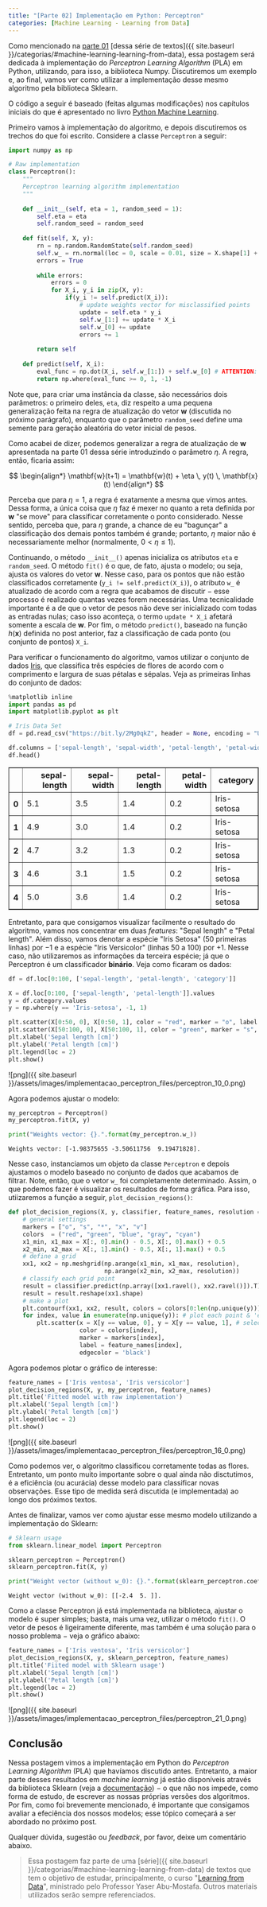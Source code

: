 ```yaml
---
title: "[Parte 02] Implementação em Python: Perceptron"
categories: [Machine Learning - Learning from Data]
---
```


Como mencionado na [parte 01](/o-que-e-aprendizado/) [dessa série de textos]({{ site.baseurl }}/categorias/#machine-learning-learning-from-data), essa postagem será dedicada à implementação do *Perceptron Learning Algorithm* (PLA) em Python, utilizando, para isso, a biblioteca Numpy. Discutiremos um exemplo e, ao final, vamos ver como utilizar a implementação desse mesmo algoritmo pela biblioteca Sklearn.

O código a seguir é baseado (feitas algumas modificações) nos capítulos iniciais do que é apresentado no livro [Python Machine Learning](https://sebastianraschka.com/books.html).

Primeiro vamos à implementação do algoritmo, e depois discutiremos os trechos do que foi escrito. Considere a classe `Perceptron` a seguir:


```python
import numpy as np

# Raw implementation
class Perceptron():
    """
    Perceptron learning algorithm implementation
    """
    
    def __init__(self, eta = 1, random_seed = 1):
        self.eta = eta
        self.random_seed = random_seed
        
    def fit(self, X, y):
        rn = np.random.RandomState(self.random_seed)
        self.w_ = rn.normal(loc = 0, scale = 0.01, size = X.shape[1] + 1)
        errors = True
        
        while errors:
            errors = 0
            for X_i, y_i in zip(X, y):
                if(y_i != self.predict(X_i)):
                    # update weights vector for misclassified points
                    update = self.eta * y_i
                    self.w_[1:] += update * X_i
                    self.w_[0] += update 
                    errors += 1
                    
        return self
    
    def predict(self, X_i):
        eval_func = np.dot(X_i, self.w_[1:]) + self.w_[0] # ATTENTION: this implemented arguments order is more intuitive
        return np.where(eval_func >= 0, 1, -1)
```

Note que, para criar uma instância da classe, são necessários dois parâmetros: o primeiro deles, `eta`, diz respeito a uma pequena generalização feita na regra de atualização do vetor $\mathbf{w}$ (discutida no próximo parágrafo), enquanto que o parâmetro `random_seed` define uma semente para geração aleatória do vetor inicial de pesos.

Como acabei de dizer, podemos generalizar a regra de atualização de $\mathbf{w}$ apresentada na parte 01 dessa série introduzindo o parâmetro $\eta$. A regra, então, ficaria assim:

$$
\begin{align*}
    \mathbf{w}(t+1) = \mathbf{w}(t) + \eta \, y(t) \, \mathbf{x}(t)
\end{align*}
$$

Perceba que para $\eta = 1$, a regra é exatamente a mesma que vimos antes. Dessa forma, a única coisa que $\eta$ faz é mexer no quanto a reta definida por $\mathbf{w}$ "se move" para classificar corretamente o ponto considerado. Nesse sentido, perceba que, para $\eta$ grande, a chance de eu "bagunçar" a classificação dos demais pontos também é grande; portanto, $\eta$ maior não é necessariamente melhor (normalmente, $0 < \eta \leq 1$). 

Continuando, o método `__init__()` apenas inicializa os atributos `eta` e `random_seed`. O método `fit()` é o que, de fato, ajusta o modelo; ou seja, ajusta os valores do vetor $\mathbf{w}$. Nesse caso, para os pontos que não estão classificados corretamente (`y_i != self.predict(X_i)`), o atributo `w_` é atualizado de acordo com a regra que acabamos de discutir $-$ esse processo é realizado quantas vezes forem necessárias. Uma tecnicalidade importante é a de que o vetor de pesos não deve ser inicializado com todas as entradas nulas; caso isso aconteça, o termo `update * X_i` afetará somente a escala de $\mathbf{w}$. Por fim, o método `predict()`, baseado na função $h(\mathbf{x})$ definida no post anterior, faz a classificação de cada ponto (ou conjunto de pontos) `X_i`. 

Para verificar o funcionamento do algoritmo, vamos utilizar o conjunto de dados [Iris](https://archive.ics.uci.edu/ml/datasets/iris), que classifica três espécies de flores de acordo com o comprimento e largura de suas pétalas e sépalas. Veja as primeiras linhas do conjunto de dados:


```python
%matplotlib inline
import pandas as pd
import matplotlib.pyplot as plt

# Iris Data Set
df = pd.read_csv("https://bit.ly/2Mg0qkZ", header = None, encoding = "UTF")

df.columns = ['sepal-length', 'sepal-width', 'petal-length', 'petal-width', 'category']
df.head()
```




<div>
<style scoped>
    .dataframe tbody tr th:only-of-type {
        vertical-align: middle;
    }

    .dataframe tbody tr th {
        vertical-align: top;
    }

    .dataframe thead th {
        text-align: right;
    }
</style>
<table border="1" class="dataframe">
  <thead>
    <tr style="text-align: right;">
      <th></th>
      <th>sepal-length</th>
      <th>sepal-width</th>
      <th>petal-length</th>
      <th>petal-width</th>
      <th>category</th>
    </tr>
  </thead>
  <tbody>
    <tr>
      <th>0</th>
      <td>5.1</td>
      <td>3.5</td>
      <td>1.4</td>
      <td>0.2</td>
      <td>Iris-setosa</td>
    </tr>
    <tr>
      <th>1</th>
      <td>4.9</td>
      <td>3.0</td>
      <td>1.4</td>
      <td>0.2</td>
      <td>Iris-setosa</td>
    </tr>
    <tr>
      <th>2</th>
      <td>4.7</td>
      <td>3.2</td>
      <td>1.3</td>
      <td>0.2</td>
      <td>Iris-setosa</td>
    </tr>
    <tr>
      <th>3</th>
      <td>4.6</td>
      <td>3.1</td>
      <td>1.5</td>
      <td>0.2</td>
      <td>Iris-setosa</td>
    </tr>
    <tr>
      <th>4</th>
      <td>5.0</td>
      <td>3.6</td>
      <td>1.4</td>
      <td>0.2</td>
      <td>Iris-setosa</td>
    </tr>
  </tbody>
</table>
</div>



Entretanto, para que consigamos visualizar facilmente o resultado do algoritmo, vamos nos concentrar em duas *features*: "Sepal length" e "Petal length". Além disso, vamos denotar a espécie "Iris Setosa" (50 primeiras linhas) por $-1$ e a espécie "Iris Versicolor" (linhas 50 a 100) por $+1$. Nesse caso, não utilizaremos as informações da terceira espécie; já que o Perceptron é um classificador **binário**. Veja como ficaram os dados:


```python
df = df.loc[0:100, ['sepal-length', 'petal-length', 'category']]

X = df.loc[0:100, ['sepal-length', 'petal-length']].values
y = df.category.values
y = np.where(y == 'Iris-setosa', -1, 1)

plt.scatter(X[0:50, 0], X[0:50, 1], color = "red", marker = "o", label = "Iris-ventosa")
plt.scatter(X[50:100, 0], X[50:100, 1], color = "green", marker = "s", label = "Iris-versicolor")
plt.xlabel('Sepal length [cm]')
plt.ylabel('Petal length [cm]')
plt.legend(loc = 2)
plt.show()
```


![png]({{ site.baseurl }}/assets/images/implementacao_perceptron_files/perceptron_10_0.png)


Agora podemos ajustar o modelo:


```python
my_perceptron = Perceptron()
my_perceptron.fit(X, y)

print("Weights vector: {}.".format(my_perceptron.w_))
```

    Weights vector: [-1.98375655 -3.50611756  9.19471828].


Nesse caso, instanciamos um objeto da classe `Perceptron` e depois ajustamos o modelo baseado no conjunto de dados que acabamos de filtrar. Note, então, que o vetor `w_` foi completamente determinado. Assim, o que podemos fazer é visualizar os resultados de forma gráfica. Para isso, utiizaremos a função a seguir, `plot_decision_regions()`:


```python
def plot_decision_regions(X, y, classifier, feature_names, resolution = 0.01):
    # general settings
    markers = ["o", "s", "*", "x", "v"]
    colors  = ("red", "green", "blue", "gray", "cyan")
    x1_min, x1_max = X[:, 0].min() - 0.5, X[:, 0].max() + 0.5
    x2_min, x2_max = X[:, 1].min() - 0.5, X[:, 1].max() + 0.5
    # define a grid
    xx1, xx2 = np.meshgrid(np.arange(x1_min, x1_max, resolution),
                           np.arange(x2_min, x2_max, resolution))
    # classify each grid point
    result = classifier.predict(np.array([xx1.ravel(), xx2.ravel()]).T)
    result = result.reshape(xx1.shape)
    # make a plot
    plt.contourf(xx1, xx2, result, colors = colors[0:len(np.unique(y))], alpha = 0.5)
    for index, value in enumerate(np.unique(y)): # plot each point & 'enumerate()' returns index and value of the given array
        plt.scatter(x = X[y == value, 0], y = X[y == value, 1], # select each X and y vectors by creating a mask
                    color = colors[index],
                    marker = markers[index],
                    label = feature_names[index],
                    edgecolor = 'black')
```

Agora podemos plotar o gráfico de interesse:


```python
feature_names = ['Iris ventosa', 'Iris versicolor']
plot_decision_regions(X, y, my_perceptron, feature_names)
plt.title('Fitted model with raw implementation')
plt.xlabel('Sepal length [cm]')
plt.ylabel('Petal length [cm]')
plt.legend(loc = 2)
plt.show()
```


![png]({{ site.baseurl }}/assets/images/implementacao_perceptron_files/perceptron_16_0.png)


Como podemos ver, o algoritmo classificou corretamente todas as flores. Entretanto, um ponto muito importante sobre o qual ainda não disctutimos, é a eficiência (ou acurácia) desse modelo para classificar novas observações. Esse tipo de medida será discutida (e implementada) ao longo dos próximos textos.

Antes de finalizar, vamos ver como ajustar esse mesmo modelo utilizando a implementação do Sklearn:


```python
# Sklearn usage
from sklearn.linear_model import Perceptron

sklearn_perceptron = Perceptron()
sklearn_perceptron.fit(X, y)

print("Weight vector (without w_0): {}.".format(sklearn_perceptron.coef_))
```

    Weight vector (without w_0): [[-2.4  5. ]].


Como a classe Perceptron já está implementada na biblioteca, ajustar o modelo é super simples; basta, mais uma vez, utilizar o método `fit()`. O vetor de pesos é ligeiramente diferente, mas também é uma solução para o nosso problema $-$ veja o gráfico abaixo:


```python
feature_names = ['Iris ventosa', 'Iris versicolor']
plot_decision_regions(X, y, sklearn_perceptron, feature_names)
plt.title('Fiited model with Sklearn usage')
plt.xlabel('Sepal length [cm]')
plt.ylabel('Petal length [cm]')
plt.legend(loc = 2)
plt.show()
```


![png]({{ site.baseurl }}/assets/images/implementacao_perceptron_files/perceptron_21_0.png)


## Conclusão

Nessa postagem vimos a implementação em Python do *Perceptron Learning Algorithm* (PLA) que havíamos discutido antes. Entretanto, a maior parte desses resultados em *machine learning* já estão disponíveis através da biblioteca Sklearn (veja a [documentação](https://scikit-learn.org/stable/)) $-$ o que não nos impede, como forma de estudo, de escrever as nossas próprias versões dos algoritmos. Por fim, como foi brevemente mencionado, é importante que consigamos avaliar a efeciência dos nossos modelos; esse tópico começará a ser abordado no próximo post.

Qualquer dúvida, sugestão ou *feedback*, por favor, deixe um comentário abaixo.

> Essa postagem faz parte de uma [série]({{ site.baseurl }}/categorias/#machine-learning-learning-from-data) de textos que tem o objetivo de estudar, principalmente, o curso "[Learning from Data](http://www.work.caltech.edu/telecourse.html)", ministrado pelo Professor Yaser Abu-Mostafa. Outros materiais utilizados serão sempre referenciados.